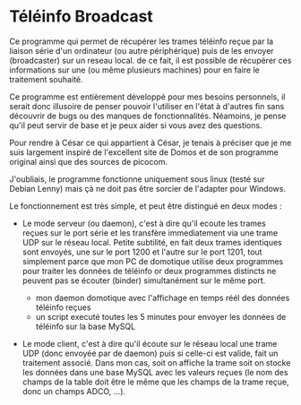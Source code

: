 Téléinfo Broadcast
==================

Ce programme qui permet de récupérer les trames téléinfo reçue par la liaison série d'un ordinateur (ou autre périphérique) puis de les envoyer (broadcaster) sur un reseau local. de ce fait, il est possible de récupérer ces informations sur une (ou même plusieurs machines) pour en faire le traitement souhaité.
 
Ce programme est entièrement développé pour mes besoins personnels, il serait donc illusoire de penser pouvoir l'utiliser en l'état à d'autres fin sans découvrir de bugs ou des manques de fonctionnalités. Néamoins, je pense qu'il peut servir de base et je peux aider si vous avez des questions.
 
Pour rendre à César ce qui appartient à César, je tenais à préciser que je me suis largement inspiré de l'excellent site de Domos et de son programme original ainsi que des sources de picocom.
 
J'oubliais, le programme fonctionne uniquement sous linux (testé sur Debian Lenny) mais çà ne doit pas être sorcier de l'adapter pour Windows.
 
Le fonctionnement est très simple, et peut être distingué en deux modes :
  - Le mode serveur (ou daemon), c'est à dire qu'il ecoute les trames reçues sur le port série et les transfère immediatement via une trame UDP sur le réseau local. Petite subtilité, en fait deux trames identiques sont envoyés, une sur le port 1200 et l'autre sur le port 1201, tout simplement parce que mon PC de domotique utilise deux programmes pour traiter les données de téléinfo or deux programmes distincts ne peuvent pas se écouter (binder) simultanément sur le même port.
      - mon daemon domotique avec l'affichage en temps réél des données téléinfo reçues
      - un script executé toutes les 5 minutes pour envoyer les données de téléinfo sur la base MySQL

 
  - Le mode client, c'est à dire qu'il écoute sur le réseau local une trame UDP (donc envoyée par de daemon) puis si celle-ci est valide, fait un traitement associé. Dans mon cas, soit on affiche la trame soit on stocke les données dans une base MySQL avec les valeurs reçues (le nom des champs de la table doit être le même que les champs de la trame reçue, donc un champs ADCO, …).
